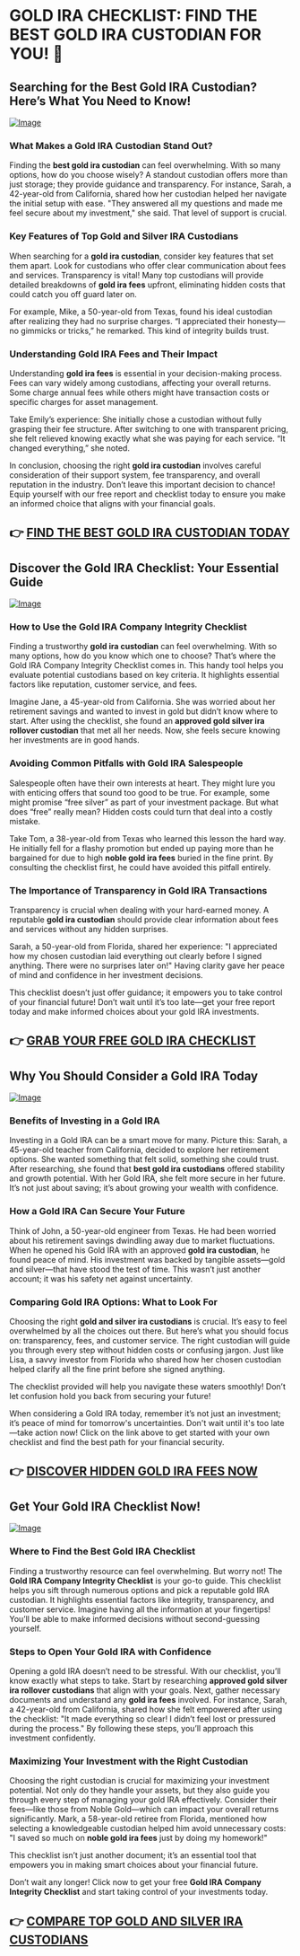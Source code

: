 # GOLD IRA CHECKLIST: FIND THE BEST GOLD IRA CUSTODIAN FOR YOU! 🌟

## Searching for the Best Gold IRA Custodian? Here’s What You Need to Know!

[![Image](https://apmaffiliates.com/creatives/V2_231107_Checklist_V2No9_BannerAd_728x90_KS.jpg)](https://gchaffi.com/UX6NfiUb)

### What Makes a Gold IRA Custodian Stand Out?
Finding the **best gold ira custodian** can feel overwhelming. With so many options, how do you choose wisely? A standout custodian offers more than just storage; they provide guidance and transparency. For instance, Sarah, a 42-year-old from California, shared how her custodian helped her navigate the initial setup with ease. "They answered all my questions and made me feel secure about my investment," she said. That level of support is crucial.

### Key Features of Top Gold and Silver IRA Custodians
When searching for a **gold ira custodian**, consider key features that set them apart. Look for custodians who offer clear communication about fees and services. Transparency is vital! Many top custodians will provide detailed breakdowns of **gold ira fees** upfront, eliminating hidden costs that could catch you off guard later on.

For example, Mike, a 50-year-old from Texas, found his ideal custodian after realizing they had no surprise charges. “I appreciated their honesty—no gimmicks or tricks,” he remarked. This kind of integrity builds trust.

### Understanding Gold IRA Fees and Their Impact
Understanding **gold ira fees** is essential in your decision-making process. Fees can vary widely among custodians, affecting your overall returns. Some charge annual fees while others might have transaction costs or specific charges for asset management.

Take Emily’s experience: She initially chose a custodian without fully grasping their fee structure. After switching to one with transparent pricing, she felt relieved knowing exactly what she was paying for each service. “It changed everything,” she noted.

In conclusion, choosing the right **gold ira custodian** involves careful consideration of their support system, fee transparency, and overall reputation in the industry. Don’t leave this important decision to chance! Equip yourself with our free report and checklist today to ensure you make an informed choice that aligns with your financial goals.



## 👉 [FIND THE BEST GOLD IRA CUSTODIAN TODAY](https://gchaffi.com/UX6NfiUb)

## Discover the Gold IRA Checklist: Your Essential Guide
[![Image](https://apmaffiliates.com/creatives/V2_231107_Checklist_V1No1_BannerAd_728x90_KS.jpg)](https://gchaffi.com/UX6NfiUb)

### How to Use the Gold IRA Company Integrity Checklist
Finding a trustworthy **gold ira custodian** can feel overwhelming. With so many options, how do you know which one to choose? That’s where the Gold IRA Company Integrity Checklist comes in. This handy tool helps you evaluate potential custodians based on key criteria. It highlights essential factors like reputation, customer service, and fees. 

Imagine Jane, a 45-year-old from California. She was worried about her retirement savings and wanted to invest in gold but didn’t know where to start. After using the checklist, she found an **approved gold silver ira rollover custodian** that met all her needs. Now, she feels secure knowing her investments are in good hands.

### Avoiding Common Pitfalls with Gold IRA Salespeople
Salespeople often have their own interests at heart. They might lure you with enticing offers that sound too good to be true. For example, some might promise “free silver” as part of your investment package. But what does “free” really mean? Hidden costs could turn that deal into a costly mistake.

Take Tom, a 38-year-old from Texas who learned this lesson the hard way. He initially fell for a flashy promotion but ended up paying more than he bargained for due to high **noble gold ira fees** buried in the fine print. By consulting the checklist first, he could have avoided this pitfall entirely.

### The Importance of Transparency in Gold IRA Transactions
Transparency is crucial when dealing with your hard-earned money. A reputable **gold ira custodian** should provide clear information about fees and services without any hidden surprises.

Sarah, a 50-year-old from Florida, shared her experience: "I appreciated how my chosen custodian laid everything out clearly before I signed anything. There were no surprises later on!" Having clarity gave her peace of mind and confidence in her investment decisions.

This checklist doesn’t just offer guidance; it empowers you to take control of your financial future! Don’t wait until it’s too late—get your free report today and make informed choices about your gold IRA investments.



## 👉 [GRAB YOUR FREE GOLD IRA CHECKLIST](https://gchaffi.com/UX6NfiUb)

## Why You Should Consider a Gold IRA Today

[![Image](https://apmaffiliates.com/creatives/V1_231103_Checklist_V2No9_BannerAd_300x250_KS.jpg)](https://gchaffi.com/UX6NfiUb)

### Benefits of Investing in a Gold IRA  
Investing in a Gold IRA can be a smart move for many. Picture this: Sarah, a 45-year-old teacher from California, decided to explore her retirement options. She wanted something that felt solid, something she could trust. After researching, she found that **best gold ira custodians** offered stability and growth potential. With her Gold IRA, she felt more secure in her future. It’s not just about saving; it’s about growing your wealth with confidence.

### How a Gold IRA Can Secure Your Future  
Think of John, a 50-year-old engineer from Texas. He had been worried about his retirement savings dwindling away due to market fluctuations. When he opened his Gold IRA with an approved **gold ira custodian**, he found peace of mind. His investment was backed by tangible assets—gold and silver—that have stood the test of time. This wasn’t just another account; it was his safety net against uncertainty.

### Comparing Gold IRA Options: What to Look For  
Choosing the right **gold and silver ira custodians** is crucial. It’s easy to feel overwhelmed by all the choices out there. But here’s what you should focus on: transparency, fees, and customer service. The right custodian will guide you through every step without hidden costs or confusing jargon. Just like Lisa, a savvy investor from Florida who shared how her chosen custodian helped clarify all the fine print before she signed anything.

The checklist provided will help you navigate these waters smoothly! Don’t let confusion hold you back from securing your future!

When considering a Gold IRA today, remember it’s not just an investment; it’s peace of mind for tomorrow's uncertainties. Don't wait until it's too late—take action now! Click on the link above to get started with your own checklist and find the best path for your financial security.



## 👉 [DISCOVER HIDDEN GOLD IRA FEES NOW](https://gchaffi.com/UX6NfiUb)

## Get Your Gold IRA Checklist Now!

[![Image](https://apmaffiliates.com/creatives/V2_231107_Checklist_V1No5_BannerAd_728x90_KS.jpg)](https://gchaffi.com/UX6NfiUb)

### Where to Find the Best Gold IRA Checklist
Finding a trustworthy resource can feel overwhelming. But worry not! The **Gold IRA Company Integrity Checklist** is your go-to guide. This checklist helps you sift through numerous options and pick a reputable gold IRA custodian. It highlights essential factors like integrity, transparency, and customer service. Imagine having all the information at your fingertips! You’ll be able to make informed decisions without second-guessing yourself.

### Steps to Open Your Gold IRA with Confidence
Opening a gold IRA doesn’t need to be stressful. With our checklist, you’ll know exactly what steps to take. Start by researching **approved gold silver ira rollover custodians** that align with your goals. Next, gather necessary documents and understand any **gold ira fees** involved. For instance, Sarah, a 42-year-old from California, shared how she felt empowered after using the checklist: "It made everything so clear! I didn’t feel lost or pressured during the process." By following these steps, you’ll approach this investment confidently.

### Maximizing Your Investment with the Right Custodian
Choosing the right custodian is crucial for maximizing your investment potential. Not only do they handle your assets, but they also guide you through every step of managing your gold IRA effectively. Consider their fees—like those from Noble Gold—which can impact your overall returns significantly. Mark, a 58-year-old retiree from Florida, mentioned how selecting a knowledgeable custodian helped him avoid unnecessary costs: "I saved so much on **noble gold ira fees** just by doing my homework!" 

This checklist isn’t just another document; it’s an essential tool that empowers you in making smart choices about your financial future.

Don’t wait any longer! Click now to get your free **Gold IRA Company Integrity Checklist** and start taking control of your investments today.



## 👉 [COMPARE TOP GOLD AND SILVER IRA CUSTODIANS](https://gchaffi.com/UX6NfiUb)